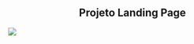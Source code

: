 <h2 align="center">  Projeto Landing Page </h2>
<img src="https://img.shields.io/github/issues/the4nna/landing-page" "https://img.shields.io/github/stars/the4nna/landing-page"> 

